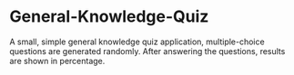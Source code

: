 # General-Knowledge-Quiz
A small, simple general knowledge quiz application, multiple-choice questions are generated randomly. After answering the questions, results are shown in percentage.
